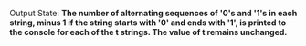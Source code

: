 Output State: **The number of alternating sequences of '0's and '1's in each string, minus 1 if the string starts with '0' and ends with '1', is printed to the console for each of the t strings. The value of t remains unchanged.**